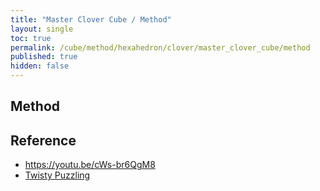 ```yaml
---
title: "Master Clover Cube / Method"
layout: single
toc: true
permalink: /cube/method/hexahedron/clover/master_clover_cube/method
published: true
hidden: false
---
```

<head>
  <base target="_blank">
</head>



## Method



## Reference

- <https://youtu.be/cWs-br6QgM8>
- [Twisty Puzzling](https://youtu.be/xHiTobT8YYI)